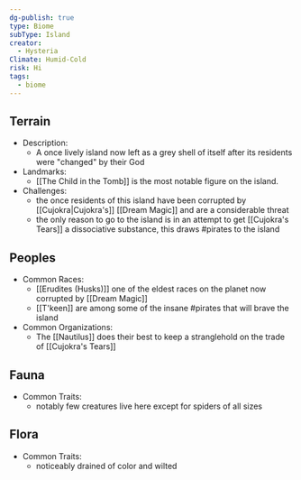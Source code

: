 ```yaml
---
dg-publish: true
type: Biome
subType: Island
creator:
  - Hysteria
Climate: Humid-Cold
risk: Hi
tags:
  - biome
---
```

## Terrain
- Description:
	-  A once lively island now left as a grey shell of itself after its residents were "changed" by their God
- Landmarks:
	- [[The Child in the Tomb]] is the most notable figure on the island.
- Challenges:
	- the once residents of this island have been corrupted by [[Cujokra|Cujokra's]] [[Dream Magic]] and are a considerable threat
	- the only reason to go to the island is in an attempt to get [[Cujokra's Tears]] a dissociative substance, this draws #pirates to the island
##  Peoples
- Common Races:
	- [[Erudites (Husks)]] one of the eldest races on the planet now corrupted by [[Dream Magic]]
	- [[T'keen]] are among some of the insane #pirates that will brave the island
- Common Organizations:
	- The [[Nautilus]] does their best to keep a stranglehold on the trade of [[Cujokra's Tears]]
## Fauna
- Common Traits:
	- notably few creatures live here except for spiders of all sizes
## Flora
- Common Traits:
	- noticeably drained of color and wilted